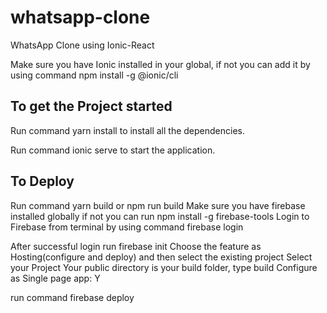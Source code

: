 # whatsapp-clone
 WhatsApp Clone using Ionic-React

Make sure you have Ionic installed in your global, if not you can add it by using command npm install -g @ionic/cli 

## To get the Project started
Run command yarn install to install all the dependencies.

Run command ionic serve to start the application.

## To Deploy
Run command yarn build or npm run build
Make sure you have firebase installed globally if not you can run npm install -g firebase-tools 
Login to Firebase from terminal by using command firebase login

After successful login run firebase init
Choose the feature as Hosting(configure and deploy) and then select the existing project
Select your Project
Your public directory is your build folder, type build
Configure as Single page app: Y

run command firebase deploy